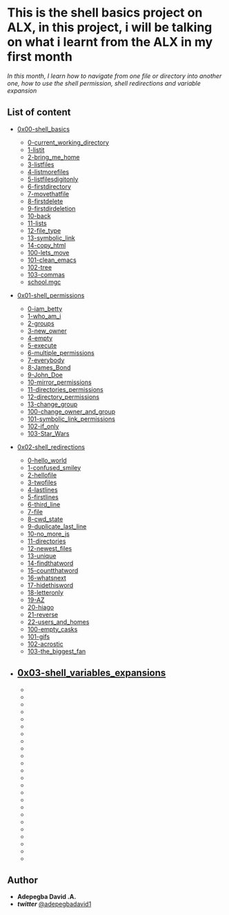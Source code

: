 # This is the shell basics project on ALX, in this project, i will be talking on what i learnt from the ALX in my first month
*In this month, I learn how to navigate from one file or directory into another one, how to use the shell permission, shell redirections and variable expansion*
## List of content

- [0x00-shell_basics](./0x00-shell_basics)
  - [0-current_working_directory](./0x00-shell_basics/0-current_working_directory)
  - [1-listit](./0x00-shell_basics/1-listit)
  - [2-bring_me_home](./0x00-shell_basics/2-bring_me_home)
  - [3-listfiles](./0x00-shell_basics/3-listfiles)
  - [4-listmorefiles](./0x00-shell_basics/4-listmorefiles)
  - [5-listfilesdigitonly](./0x00-shell_basics/5-listfilesdigitonly)
  - [6-firstdirectory](./0x00-shell_basics/6-firstdirectory)
  - [7-movethatfile](./0x00-shell_basics/7-movethatfile)
  - [8-firstdelete](./0x00-shell_basics/8-firstdelete)
  - [9-firstdirdeletion](./0x00-shell_basics/9-firstdirdeletion)
  - [10-back](./0x00-shell_basics/10-back)
  - [11-lists](./0x00-shell_basics/11-lists)
  - [12-file_type](./0x00-shell_basics/12-file_type)
  - [13-symbolic_link](./0x00-shell_basics/13-symbolic_link)
  - [14-copy_html](./0x00-shell_basics/14-copy_html)
  - [100-lets_move](./0x00-shell_basics/100-lets_move)
  - [101-clean_emacs](./0x00-shell_basics/101-clean_emacs)
  - [102-tree](./0x00-shell_basics/102-tree)
  - [103-commas](./0x00-shell_basics/103-commas)
  - [school.mgc](./0x00-shell_basics/school.mgc)
- [0x01-shell_permissions](./0x01-shell_permissions)
  - [0-iam_betty](./0x01-shell_permissions/0-iam_betty)
  - [1-who_am_i](./0x01-shell_permissions/1-who_am_i)
  - [2-groups](./0x01-shell_permissions/2-groups)
  - [3-new_owner](./0x01-shell_permissions/3-new_owner)
  - [4-empty](./0x01-shell_permissions/4-empty)
  - [5-execute](./0x01-shell_permissions/5-execute)
  - [6-multiple_permissions](./0x01-shell_permissions/6-multiple_permissions)
  - [7-everybody](./0x01-shell_permissions/7-everybody)
  - [8-James_Bond](./0x01-shell_permissions/8-James_Bond)
  - [9-John_Doe](./0x01-shell_permissions/9-John_Doe)
  - [10-mirror_permissions](./0x01-shell_permissions/10-mirror_permissions)
  - [11-directories_permissions](./0x01-shell_permissions/11-directories_permissions)
  - [12-directory_permissions](./0x01-shell_permissions/12-directory_permissions)
  - [13-change_group](./0x01-shell_permissions/13-change_group)
  - [100-change_owner_and_group](./0x01-shell_permissions/100-change_owner_and_group)
  - [101-symbolic_link_permissions](./0x01-shell_permissions/101-symbolic_link_permissions)
  - [102-if_only](./0x01-shell_permissions/102-if_only)
  - [103-Star_Wars](./0x01-shell_permissions/103-Star_Wars)
 
- [0x02-shell_redirections](./0x02-shell_redirections)
  - [0-hello_world](./0x02-shell_redirections/0-hello_world) 
  - [1-confused_smiley](./0x02-shell_redirections/1-confused_smiley)
  - [2-hellofile](./0x02-shell_redirections/2-hellofile)
  - [3-twofiles](./0x02-shell_redirections/3-twofiles)
  - [4-lastlines](./0x02-shell_redirections/4-lastlines)
  - [5-firstlines](./0x02-shell_redirections/5-firstlines)
  - [6-third_line](./0x02-shell_redirections/6-third_line)
  - [7-file](./0x02-shell_redirections/7-file)
  - [8-cwd_state](./0x02-shell_redirections/8-cwd_state)
  - [9-duplicate_last_line](./0x02-shell_redirections/9-duplicate_last_line)
  - [10-no_more_js](./0x02-shell_redirections/10-no_more_js)
  - [11-directories](./0x02-shell_redirections/11-directories)
  - [12-newest_files](./0x02-shell_redirections/12-newest_files)
  - [13-unique](./0x02-shell_redirections/13-unique)
  - [14-findthatword](./0x02-shell_redirections/14-findthatword)
  - [15-countthatword](./0x02-shell_redirections/15-countthatword)
  - [16-whatsnext](./0x02-shell_redirections/16-whatsnext)
  - [17-hidethisword](./0x02-shell_redirections/17-hidethisword)
  - [18-letteronly](./0x02-shell_redirections/18-letteronly)
  - [19-AZ](./0x02-shell_redirections/19-AZ)
  - [20-hiago](./0x02-shell_redirections/20-hiago)
  - [21-reverse](./0x02-shell_redirections/21-reverse)
  - [22-users_and_homes](./0x02-shell_redirections/22-users_and_homes)
  - [100-empty_casks](./0x02-shell_redirections/100-empty_casks)
  - [101-gifs](./0x02-shell_redirections/101-gifs)
  - [102-acrostic](./0x02-shell_redirections/102-acrostic)
  - [103-the_biggest_fan](./0x02-shell_redirections/103-the_biggest_fan)
 
- [0x03-shell_variables_expansions](./0x03-shell_variables_expansions)
  -
  -
  -
  -
  -
  -
  -
  -
  -
  -
  -
  -
  -
  -
  -
  -
  -
  -
  -
  -
  -
  -
  -
  -
  -
## Author
- **Adepegba David .A.**
- ***twitter*** [@adepegbadavid1](https://twitter.com/adepegbadavid1)
